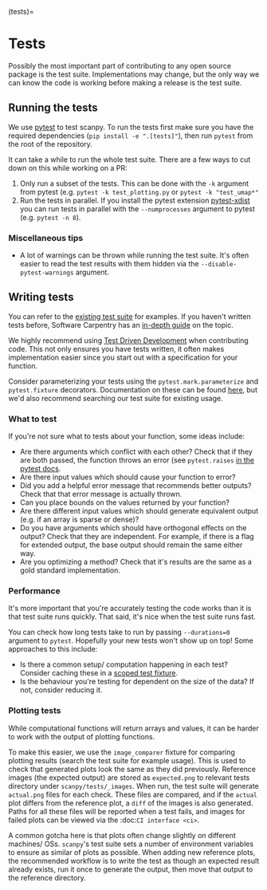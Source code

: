 (tests)=

# Tests

Possibly the most important part of contributing to any open source package is the test suite.
Implementations may change, but the only way we can know the code is working before making a release is the test suite.

## Running the tests

We use [pytest](https://docs.pytest.org/en/stable/) to test scanpy.
To run the tests first make sure you have the required dependencies (`pip install -e ".[tests]"`), then run `pytest` from the root of the repository.

It can take a while to run the whole test suite. There are a few ways to cut down on this while working on a PR:

1. Only run a subset of the tests. This can be done with the `-k` argument from pytest (e.g. `pytest -k test_plotting.py` or `pytest -k "test_umap*"`
2. Run the tests in parallel. If you install the pytest extension [pytest-xdist](https://github.com/pytest-dev/pytest-xdist) you can run tests in parallel with the `--numprocesses` argument to pytest (e.g. `pytest -n 8`).

### Miscellaneous tips

- A lot of warnings can be thrown while running the test suite. It's often easier to read the test results with them hidden via the `--disable-pytest-warnings` argument.

## Writing tests

You can refer to the [existing test suite](https://github.com/scverse/scanpy/tree/master/scanpy/tests) for examples.
If you haven't written tests before, Software Carpentry has an [in-depth guide](https://katyhuff.github.io/2016-07-11-scipy/testing/01-basics.html) on the topic.

We highly recommend using [Test Driven Development](https://en.wikipedia.org/wiki/Test-driven_development) when contributing code.
This not only ensures you have tests written, it often makes implementation easier since you start out with a specification for your function.

Consider parameterizing your tests using the `pytest.mark.parameterize` and `pytest.fixture` decorators.
Documentation on these can be found [here](https://docs.pytest.org/en/stable/fixture.html), but we'd also recommend searching our test suite for existing usage.

### What to test

If you're not sure what to tests about your function, some ideas include:

- Are there arguments which conflict with each other? Check that if they are both passed, the function throws an error (see `pytest.raises` [in the pytest docs](https://docs.pytest.org/en/stable/assert.html#assertions-about-expected-exceptions).
- Are there input values which should cause your function to error?
- Did you add a helpful error message that recommends better outputs? Check that that error message is actually thrown.
- Can you place bounds on the values returned by your function?
- Are there different input values which should generate equivalent output (e.g. if an array is sparse or dense)?
- Do you have arguments which should have orthogonal effects on the output? Check that they are independent. For example, if there is a flag for extended output, the base output should remain the same either way.
- Are you optimizing a method? Check that it's results are the same as a gold standard implementation.

### Performance

It's more important that you're accurately testing the code works than it is that test suite runs quickly.
That said, it's nice when the test suite runs fast.

You can check how long tests take to run by passing `--durations=0` argument to `pytest`.
Hopefully your new tests won't show up on top!
Some approaches to this include:

- Is there a common setup/ computation happening in each test? Consider caching these in a [scoped test fixture](https://docs.pytest.org/en/stable/fixture.html#sharing-test-data).
- Is the behaviour you're testing for dependent on the size of the data? If not, consider reducing it.

### Plotting tests

While computational functions will return arrays and values, it can be harder to work with the output of plotting functions.

To make this easier, we use the `image_comparer` fixture for comparing plotting results (search the test suite for example usage).
This is used to check that generated plots look the same as they did previously.
Reference images (the expected output) are stored as `expected.png` to relevant tests directory under `scanpy/tests/_images`.
When run, the test suite will generate `actual.png` files for each check.
These files are compared, and if the `actual` plot differs from the reference plot, a `diff` of the images is also generated.
Paths for all these files will be reported when a test fails, and images for failed plots can be viewed via the :doc:`CI interface <ci>`.

A common gotcha here is that plots often change slightly on different machines/ OSs.
`scanpy`'s test suite sets a number of environment variables to ensure as similar of plots as possible.
When adding new reference plots, the recommended workflow is to write the test as though an expected result already exists, run it once to generate the output, then move that output to the reference directory.
